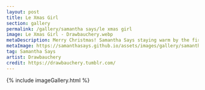 ```yaml
---
layout: post
title: Le Xmas Girl
section: gallery
permalink: /gallery/samantha says/le xmas girl
image: Le Xmas Girl - Drawbauchery.webp
metaDescription: Merry Christmas! Samantha Says staying warm by the fire. Commissioned from Drawbauchery.
metaImage: https://samanthasays.github.io/assets/images/gallery/samantha says/Le Xmas Girl - Drawbauchery.webp
tag: Samantha Says
artist: Drawbauchery
credit: https://drawbauchery.tumblr.com/
---
```

{% include imageGallery.html %}